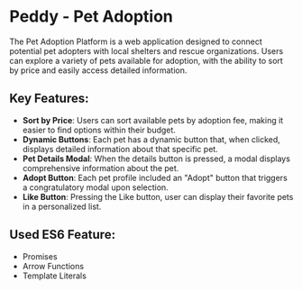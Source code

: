 # Peddy - Pet Adoption
The Pet Adoption Platform is a web application designed to connect potential pet adopters with local shelters and rescue organizations. Users can explore a variety of pets available for adoption, with the ability to sort by price and easily access detailed information.

## Key Features:
- **Sort by Price**: Users can sort available pets by adoption fee, making it easier to find options within their budget.
- **Dynamic Buttons**: Each pet has a dynamic button that, when clicked, displays detailed information about that specific pet.
- **Pet Details Modal**: When the details button is pressed, a modal displays comprehensive information about the pet.
- **Adopt Button**: Each pet profile included an "Adopt" button that triggers a congratulatory modal upon selection.
- **Like Button**: Pressing the Like button, user can display their favorite pets in a personalized list.


## Used ES6 Feature:
- Promises
- Arrow Functions
- Template Literals
